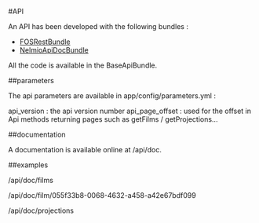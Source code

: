 #API

An API has been developed with the following bundles :

* [FOSRestBundle](https://github.com/FriendsOfSymfony/FOSRestBundle)
* [NelmioApiDocBundle](https://github.com/nelmio/NelmioApiDocBundle)

All the code is available in the BaseApiBundle.

##parameters

The api parameters are available in app/config/parameters.yml :

api_version : the api version number
api_page_offset : used for the offset in Api methods returning pages such as getFilms / getProjections...

##documentation

A documentation is available online at /api/doc.
    
##examples

/api/doc/films

/api/doc/film/055f33b8-0068-4632-a458-a42e67bdf099

/api/doc/projections